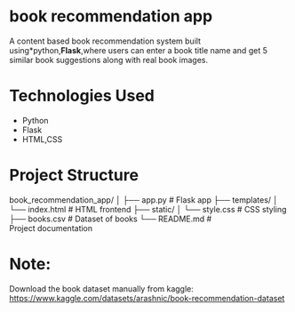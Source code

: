 # book recommendation app
A content based book recommendation system built using*python,**Flask**,where users can enter a book title name and get 5 similar book suggestions along with real book images.

# Technologies Used
* Python
* Flask
* HTML,CSS

# Project Structure
book_recommendation_app/
│
├── app.py                # Flask app
├── templates/
│   └── index.html        # HTML frontend
├── static/
│   └── style.css         # CSS styling
├── books.csv             # Dataset of books
└── README.md             # Project documentation

# Note:
Download the book dataset manually from kaggle:
https://www.kaggle.com/datasets/arashnic/book-recommendation-dataset 

